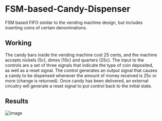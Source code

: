 # FSM-based-Candy-Dispenser
FSM based FIFO similar to the vending machine design, but includes inserting coins of certain denominations.

## Working
The candy bars inside the vending machine cost 25 cents, and the machine accepts nickels (5c), dimes (10c) and quarters (25c). The input to the controls are a set of three signals that indicate the type of coin deposited, as well as a reset signal. The control generates an output signal that causes a candy to be dispensed whenever the amount of money received is 25c or more (change is returned). Once candy has been delivered, an external circuitry will generate a reset signal to put control back to the initial state.

## Results
![image](https://github.com/user-attachments/assets/f95dd1ed-3555-4506-9814-7672a0b8a4e5)

